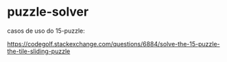 # puzzle-solver

casos de uso do 15-puzzle:

https://codegolf.stackexchange.com/questions/6884/solve-the-15-puzzle-the-tile-sliding-puzzle
